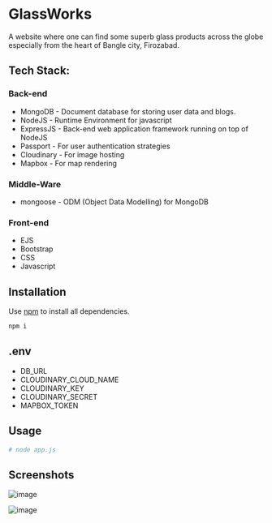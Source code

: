 # GlassWorks

A website where one can find some superb glass products across the globe especially from the heart of Bangle city, Firozabad.

## Tech Stack:
  ### Back-end
   * MongoDB - Document database for storing user data and blogs.
   * NodeJS - Runtime Environment for javascript
   * ExpressJS - Back-end web application framework running on top of NodeJS
   * Passport - For user authentication strategies
   * Cloudinary - For image hosting
   * Mapbox - For map rendering
  
  ### Middle-Ware 
   * mongoose - ODM (Object Data Modelling) for MongoDB
  
  ### Front-end
   * EJS
   * Bootstrap
   * CSS
   * Javascript

## Installation
Use [npm](https://mpmjs.com) to install all dependencies.

```bash
npm i
```

## .env
  * DB_URL
  * CLOUDINARY_CLOUD_NAME
  * CLOUDINARY_KEY
  * CLOUDINARY_SECRET
  * MAPBOX_TOKEN


## Usage

```bash
# node app.js
```

## Screenshots

![image](https://user-images.githubusercontent.com/79042363/176440921-3fe5f726-ee04-4d15-b6a5-a6658fbdc292.png)

![image](https://user-images.githubusercontent.com/79042363/176442072-31ad3c4a-9b40-4601-81ad-492dceeb7af2.png)





